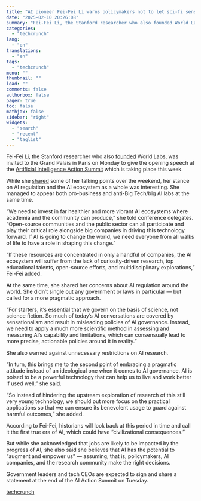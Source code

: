 ```yaml
---
title: "AI pioneer Fei-Fei Li warns policymakers not to let sci-fi sensationalism shape AI rules"
date: "2025-02-10 20:26:08"
summary: "Fei-Fei Li, the Stanford researcher who also founded World Labs, was invited to the Grand Palais in Paris on Monday to give the opening speech at the Artificial Intelligence Action Summit which is taking place this week. While she shared some of her talking points over the weekend, her stance..."
categories:
  - "techcrunch"
lang:
  - "en"
translations:
  - "en"
tags:
  - "techcrunch"
menu: ""
thumbnail: ""
lead: ""
comments: false
authorbox: false
pager: true
toc: false
mathjax: false
sidebar: "right"
widgets:
  - "search"
  - "recent"
  - "taglist"
---
```


Fei-Fei Li, the Stanford researcher who also [founded](https://techcrunch.com/2024/09/13/fei-fei-lis-world-labs-comes-out-of-stealth-with-230m-in-funding/) World Labs, was invited to the Grand Palais in Paris on Monday to give the opening speech at the [Artificial Intelligence Action Summit](https://techcrunch.com/tag/france-ai-action-summit/) which is taking place this week.

While she [shared](https://techcrunch.com/2025/02/08/ai-pioneer-fei-fei-li-says-ai-policy-must-be-based-on-science-not-science-fiction/) some of her talking points over the weekend, her stance on AI regulation and the AI ecosystem as a whole was interesting. She managed to appear both pro-business and anti-Big Tech/big AI labs at the same time.

“We need to invest in far healthier and more vibrant AI ecosystems where academia and the community can produce,” she told conference delegates. “Open-source communities and the public sector can all participate and play their critical role alongside big companies in driving this technology forward. If AI is going to change the world, we need everyone from all walks of life to have a role in shaping this change.”

“If these resources are concentrated in only a handful of companies, the AI ecosystem will suffer from the lack of curiosity-driven research, top educational talents, open-source efforts, and multidisciplinary explorations,” Fei-Fei added.

At the same time, she shared her concerns about AI regulation around the world. She didn’t single out any government or laws in particular — but called for a more pragmatic approach.

“For starters, it’s essential that we govern on the basis of science, not science fiction. So much of today’s AI conversations are covered by sensationalism and result in misleading policies of AI governance. Instead, we need to apply a much more scientific method in assessing and measuring AI’s capability and limitations, which can consensually lead to more precise, actionable policies around it in reality.”

She also warned against unnecessary restrictions on AI research.

“In turn, this brings me to the second point of embracing a pragmatic attitude instead of an ideological one when it comes to AI governance. AI is poised to be a powerful technology that can help us to live and work better if used well,” she said.

“So instead of hindering the upstream exploration of research of this still very young technology, we should put more focus on the practical applications so that we can ensure its benevolent usage to guard against harmful outcomes,” she added.

According to Fei-Fei, historians will look back at this period in time and call it the first true era of AI, which could have “civilizational consequences.”

But while she acknowledged that jobs are likely to be impacted by the progress of AI, she also said she believes that AI has the potential to “augment and empower us” — assuming, that is, policymakers, AI companies, and the research community make the right decisions.

Government leaders and tech CEOs are expected to sign and share a statement at the end of the AI Action Summit on Tuesday.

[techcrunch](https://techcrunch.com/2025/02/10/ai-pioneer-fei-fei-li-says-governments-should-embrace-a-pragmatic-attitude-instead-of-an-ideological-one-on-ai/)
